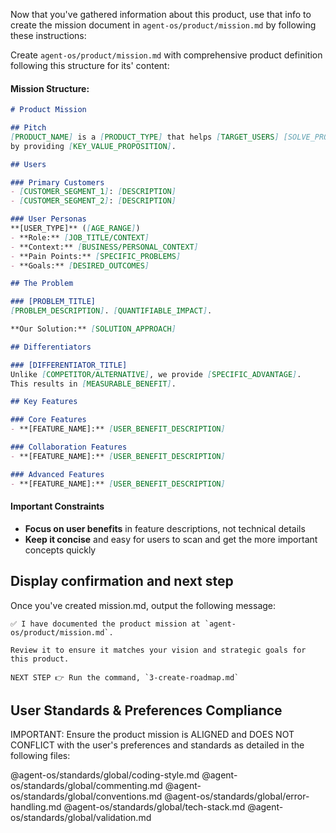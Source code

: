Now that you've gathered information about this product, use that info to create the mission document in `agent-os/product/mission.md` by following these instructions:

Create `agent-os/product/mission.md` with comprehensive product definition following this structure for its' content:

#### Mission Structure:
```markdown
# Product Mission

## Pitch
[PRODUCT_NAME] is a [PRODUCT_TYPE] that helps [TARGET_USERS] [SOLVE_PROBLEM]
by providing [KEY_VALUE_PROPOSITION].

## Users

### Primary Customers
- [CUSTOMER_SEGMENT_1]: [DESCRIPTION]
- [CUSTOMER_SEGMENT_2]: [DESCRIPTION]

### User Personas
**[USER_TYPE]** ([AGE_RANGE])
- **Role:** [JOB_TITLE/CONTEXT]
- **Context:** [BUSINESS/PERSONAL_CONTEXT]
- **Pain Points:** [SPECIFIC_PROBLEMS]
- **Goals:** [DESIRED_OUTCOMES]

## The Problem

### [PROBLEM_TITLE]
[PROBLEM_DESCRIPTION]. [QUANTIFIABLE_IMPACT].

**Our Solution:** [SOLUTION_APPROACH]

## Differentiators

### [DIFFERENTIATOR_TITLE]
Unlike [COMPETITOR/ALTERNATIVE], we provide [SPECIFIC_ADVANTAGE].
This results in [MEASURABLE_BENEFIT].

## Key Features

### Core Features
- **[FEATURE_NAME]:** [USER_BENEFIT_DESCRIPTION]

### Collaboration Features
- **[FEATURE_NAME]:** [USER_BENEFIT_DESCRIPTION]

### Advanced Features
- **[FEATURE_NAME]:** [USER_BENEFIT_DESCRIPTION]
```

#### Important Constraints

- **Focus on user benefits** in feature descriptions, not technical details
- **Keep it concise** and easy for users to scan and get the more important concepts quickly


## Display confirmation and next step

Once you've created mission.md, output the following message:

```
✅ I have documented the product mission at `agent-os/product/mission.md`.

Review it to ensure it matches your vision and strategic goals for this product.

NEXT STEP 👉 Run the command, `3-create-roadmap.md`
```

## User Standards & Preferences Compliance

IMPORTANT: Ensure the product mission is ALIGNED and DOES NOT CONFLICT with the user's preferences and standards as detailed in the following files:

@agent-os/standards/global/coding-style.md
@agent-os/standards/global/commenting.md
@agent-os/standards/global/conventions.md
@agent-os/standards/global/error-handling.md
@agent-os/standards/global/tech-stack.md
@agent-os/standards/global/validation.md

